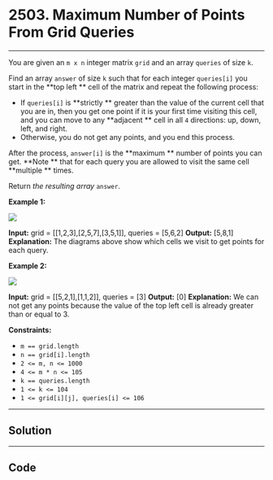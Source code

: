# 2503. Maximum Number of Points From Grid Queries

---

You are given an `m x n` integer matrix `grid` and an array `queries` of size `k`.

Find an array `answer` of size `k` such that for each integer `queries[i]` you start in the **top left ** cell of the matrix and repeat the following process:

  * If `queries[i]` is **strictly ** greater than the value of the current cell that you are in, then you get one point if it is your first time visiting this cell, and you can move to any **adjacent ** cell in all `4` directions: up, down, left, and right.
  * Otherwise, you do not get any points, and you end this process.



After the process, `answer[i]` is the **maximum ** number of points you can get. **Note ** that for each query you are allowed to visit the same cell **multiple ** times.

Return _the resulting array_ `answer`.

 

**Example 1:**

![](https://assets.leetcode.com/uploads/2022/10/19/yetgriddrawio.png)


**Input:** grid = [[1,2,3],[2,5,7],[3,5,1]], queries = [5,6,2]
**Output:** [5,8,1]
**Explanation:** The diagrams above show which cells we visit to get points for each query.

**Example 2:**

![](https://assets.leetcode.com/uploads/2022/10/20/yetgriddrawio-2.png)


**Input:** grid = [[5,2,1],[1,1,2]], queries = [3]
**Output:** [0]
**Explanation:** We can not get any points because the value of the top left cell is already greater than or equal to 3.


 

**Constraints:**

  * `m == grid.length`
  * `n == grid[i].length`
  * `2 <= m, n <= 1000`
  * `4 <= m * n <= 105`
  * `k == queries.length`
  * `1 <= k <= 104`
  * `1 <= grid[i][j], queries[i] <= 106`

---

## Solution



---

## Code
```python


```